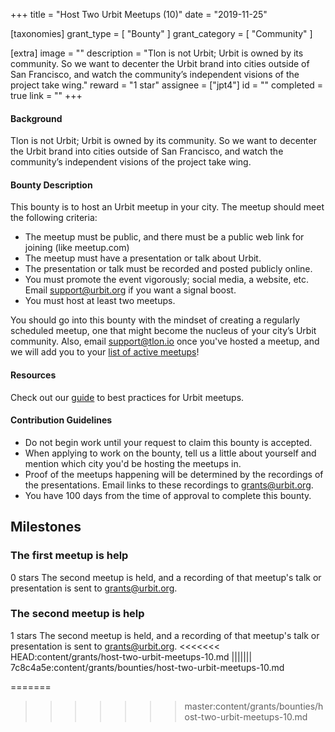 +++
title = "Host Two Urbit Meetups (10)"
date = "2019-11-25"

[taxonomies]
grant_type = [ "Bounty" ]
grant_category = [ "Community" ]

[extra]
image = ""
description = "Tlon is not Urbit; Urbit is owned by its community. So we want to decenter the Urbit brand into cities outside of San Francisco, and watch the community’s independent visions of the project take wing."
reward = "1 star"
assignee = ["jpt4"]
id = ""
completed = true
link = ""
+++

#### Background

Tlon is not Urbit; Urbit is owned by its community. So we want to decenter the Urbit brand into cities outside of San Francisco, and watch the community’s independent visions of the project take wing.

#### Bounty Description

This bounty is to host an Urbit meetup in your city. The meetup should meet the following criteria:

- The meetup must be public, and there must be a public web link for joining (like meetup.com)
- The meetup must have a presentation or talk about Urbit.
- The presentation or talk must be recorded and posted publicly online.
- You must promote the event vigorously; social media, a website, etc. Email support@urbit.org if you want a signal boost.
- You must host at least two meetups.

You should go into this bounty with the mindset of creating a regularly scheduled meetup, one that might become the nucleus of your city’s Urbit community. Also, email support@tlon.io once you've hosted a meetup, and we will add you to your [list of active meetups](https://urbit.org/community/meetups/)!

#### Resources

Check out our [guide](https://urbit.org/community/hosting-a-meetup/) to best practices for Urbit meetups.

#### Contribution Guidelines

- Do not begin work until your request to claim this bounty is accepted.
- When applying to work on the bounty, tell us a little about yourself and mention which city you'd be hosting the meetups in.
- Proof of the meetups happening will be determined by the recordings of the presentations. Email links to these recordings to grants@urbit.org.
- You have 100 days from the time of approval to complete this bounty.

## Milestones

### The first meetup is help

0 stars
The second meetup is held, and a recording of that meetup's talk or presentation is sent to grants@urbit.org.

### The second meetup is help

1 stars
The second meetup is held, and a recording of that meetup's talk or presentation is sent to grants@urbit.org.
<<<<<<< HEAD:content/grants/host-two-urbit-meetups-10.md
||||||| 7c8c4a5e:content/grants/bounties/host-two-urbit-meetups-10.md

=======

> > > > > > > master:content/grants/bounties/host-two-urbit-meetups-10.md
